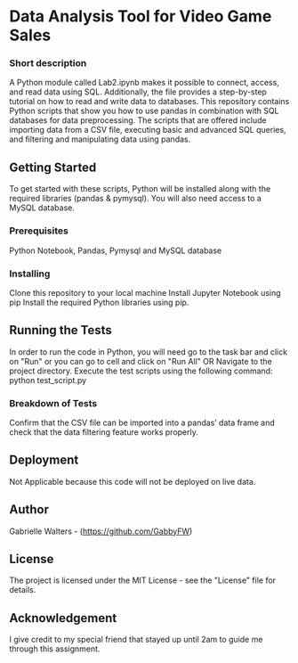 # Data Analysis Tool for Video Game Sales
### Short description 
A Python module called Lab2.ipynb makes it possible to connect, access, and read data using SQL. Additionally, the file provides a step-by-step tutorial on how to read and write data to databases. This repository contains Python scripts that show you how to use pandas in combination with SQL databases for data preprocessing. The scripts that are offered include importing data from a CSV file, executing basic and advanced SQL queries, and filtering and manipulating data using pandas.
## Getting Started 
  To get started with these scripts, Python will be installed along with the required libraries (pandas & pymysql). You will also need access to a MySQL database.
### Prerequisites
 Python Notebook, Pandas, Pymysql and MySQL database
### Installing
  Clone this repository to your local machine 
  Install Jupyter Notebook using pip
  Install the required Python libraries using pip.
## Running the Tests
 In order to run the code in Python, you will need go to the task bar and click on "Run" or you can go to cell and click on "Run All"
 OR
 Navigate to the project directory.
 Execute the test scripts using the following command: python test_script.py
### Breakdown of Tests
Confirm that the CSV file can be imported into a pandas’ data frame and check that the data filtering feature works properly.
## Deployment 
Not Applicable because this code will not be deployed on live data.
## Author
Gabrielle Walters - (https://github.com/GabbyFW)
## License
The project is licensed under the MIT License - see the "License" file for details.
## Acknowledgement
I give credit to my special friend that stayed up until 2am to guide me through this assignment.

